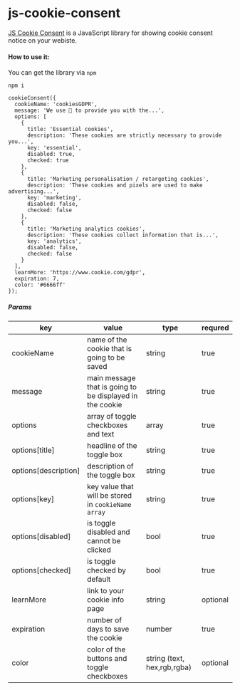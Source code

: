 # js-cookie-consent

[JS Cookie Consent](https://utazabanje.github.io/js-cookie-consent/) is a JavaScript library for showing cookie consent notice on your webiste.

#### How to use it:

You can get the library via ```npm```

```npm i ```


```
cookieConsent({
  cookieName: 'cookiesGDPR',
  message: 'We use 🍪 to provide you with the...',
  options: [
    {
      title: 'Essential cookies',
      description: 'These cookies are strictly necessary to provide you...',
      key: 'essential',
      disabled: true,
      checked: true
    },
    {
      title: 'Marketing personalisation / retargeting cookies',
      description: 'These cookies and pixels are used to make advertising...',
      key: 'marketing',
      disabled: false,
      checked: false
    },
    {
      title: 'Marketing analytics cookies',
      description: 'These cookies collect information that is...',
      key: 'analytics',
      disabled: false,
      checked: false
    }
  ],
  learnMore: 'https://www.cookie.com/gdpr',
  expiration: 7,
  color: '#6666ff'
});
```


##### Params

| key     | value | type | requred
| ---      | ---   | --- | --- |
| cookieName | name of the cookie that is going to be saved   | string  | true
| message     | main message that is going to be displayed in the cookie     | string   | true
| options | array of toggle checkboxes and text | array | true
| options[title] | headline of the toggle box | string | true
| options[description] | description of the toggle box | string | true
| options[key] | key value that will be stored in ```cookieName array``` | string | true
| options[disabled] | is toggle disabled and cannot be clicked | bool | true
| options[checked] | is toggle checked by default | bool | true
| learnMore | link to your cookie info page | string   | optional
| expiration | number of days to save the cookie | number | true
| color | color of the buttons and toggle checkboxes | string (text, hex,rgb,rgba) | optional

